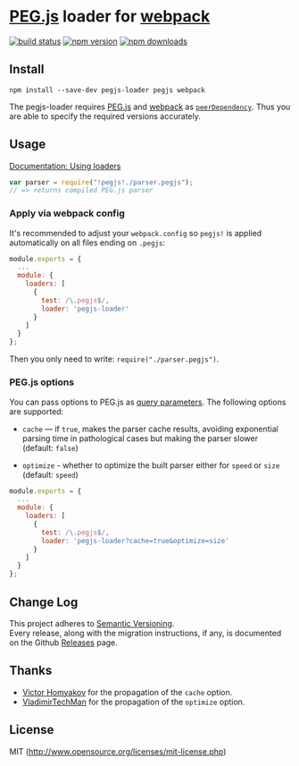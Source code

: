 # [PEG.js](https://github.com/pegjs/pegjs) loader for [webpack](http://webpack.github.io/)

[![build status](https://img.shields.io/travis/eploko/pegjs-loader/master.svg?style=flat-square)](https://travis-ci.org/eploko/pegjs-loader)
[![npm version](https://img.shields.io/npm/v/pegjs-loader.svg?style=flat-square)](https://www.npmjs.com/package/pegjs-loader)
[![npm downloads](https://img.shields.io/npm/dm/pegjs-loader.svg?style=flat-square)](https://www.npmjs.com/package/pegjs-loader)

## Install

`npm install --save-dev pegjs-loader pegjs webpack`

The pegjs-loader requires [PEG.js](https://github.com/pegjs/pegjs) and [webpack](https://github.com/webpack/webpack)
as [`peerDependency`](https://docs.npmjs.com/files/package.json#peerdependencies). Thus you are able to specify the required versions accurately.

## Usage

[Documentation: Using loaders](http://webpack.github.io/docs/using-loaders.html)

``` js
var parser = require("!pegjs!./parser.pegjs");
// => returns compiled PEG.js parser
```

### Apply via webpack config

It's recommended to adjust your `webpack.config` so `pegjs!` is applied automatically on all files ending on `.pegjs`:

``` js
module.exports = {
  ...
  module: {
    loaders: [
      {
        test: /\.pegjs$/,
        loader: 'pegjs-loader'
      }
    ]
  }
};
```

Then you only need to write: `require("./parser.pegjs")`.

### PEG.js options

You can pass options to PEG.js as [query parameters](http://webpack.github.io/docs/using-loaders.html#query-parameters). The following options are supported:

  * `cache` — if `true`, makes the parser cache results, avoiding exponential
    parsing time in pathological cases but making the parser slower (default:
    `false`)

  * `optimize` - whether to optimize the built parser either for `speed` or
    `size` (default: `speed`)

``` js
module.exports = {
  ...
  module: {
    loaders: [
      {
        test: /\.pegjs$/,
        loader: 'pegjs-loader?cache=true&optimize=size'
      }
    ]
  }
};
```

## Change Log

This project adheres to [Semantic Versioning](http://semver.org/).  
Every release, along with the migration instructions, if any, is documented on the Github [Releases](https://github.com/eploko/pegjs-loader/releases) page.

## Thanks

* [Victor Homyakov](https://github.com/victor-homyakov) for the propagation of the `cache` option.
* [VladimirTechMan](https://github.com/VladimirTechMan) for the propagation of the `optimize` option.

## License

MIT (http://www.opensource.org/licenses/mit-license.php)
